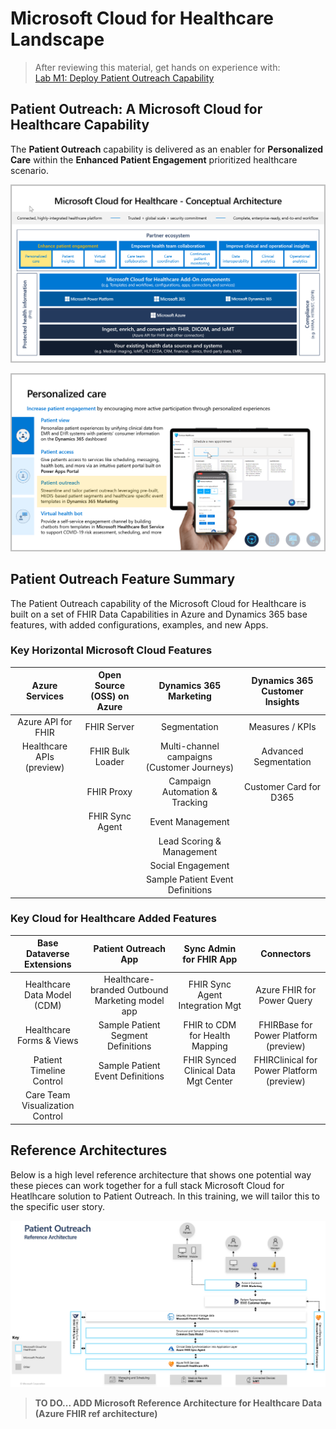 # Microsoft Cloud for Healthcare Landscape
> After reviewing this material, get hands on experience with:<br>
[Lab M1: Deploy Patient Outreach Capability](./Lab_M1)

## Patient Outreach: A Microsoft Cloud for Healthcare Capability

The **Patient Outreach** capability is delivered as an enabler for **Personalized Care** within the **Enhanced Patient Engagement** prioritized healthcare scenario.

![Microsoft Cloud for Healthcare Conceptual Architecture](./MC4H_Ecosystem_PersonalizedCare.png)

![Personalized Care Capabilities including Patient Outreach](./PersonalizedCare_Capabilities.png)

## Patient Outreach Feature Summary

The Patient Outreach capability of the Microsoft Cloud for Healthcare is built on a set of FHIR Data Capabilities in Azure and Dynamics 365 base features, with added configurations, examples, and new Apps. 

### Key Horizontal Microsoft Cloud Features
| **Azure Services** | **Open Source (OSS) on Azure** |  **Dynamics 365 Marketing** | **Dynamics 365 Customer Insights** | 
| :---: | :---: | :----: | :---: |
| Azure API for FHIR | FHIR Server | Segmentation | Measures / KPIs |
| Healthcare APIs (preview) | FHIR Bulk Loader | Multi-channel campaigns (Customer Journeys) | Advanced Segmentation |
| | FHIR Proxy  | Campaign Automation & Tracking | Customer Card for D365 |
| | FHIR Sync Agent | Event Management |  |
| | | Lead Scoring & Management | |
| | | Social Engagement| |
| | | Sample Patient Event Definitions | |

### Key Cloud for Healthcare Added Features
| **Base Dataverse Extensions** | **Patient Outreach App** | **Sync Admin for FHIR App** | **Connectors** 
| :---: | :---: | :---: | :---: |
| Healthcare Data Model (CDM) | Healthcare-branded Outbound Marketing model app | FHIR Sync Agent Integration Mgt | Azure FHIR for Power Query |
| Healthcare Forms & Views | Sample Patient Segment Definitions | FHIR to CDM for Health Mapping | FHIRBase for Power Platform  (preview) |
| Patient Timeline Control | Sample Patient Event Definitions | FHIR Synced Clinical Data Mgt Center | FHIRClinical for Power Platform (preview) |
| Care Team Visualization Control  | | | |



## Reference Architectures

Below is a high level reference architecture that shows one potential way these pieces can work together for a full stack Microsoft Cloud for Heatlhcare solution to Patient Outreach. In this training, we will tailor this to the specific user story. 

![Patient Outreach Reference Architecture](./PatientOutreach_RefArchitecture.png)

> **TO DO... ADD Microsoft Reference Architecture for Healthcare Data (Azure FHIR ref architecture)**